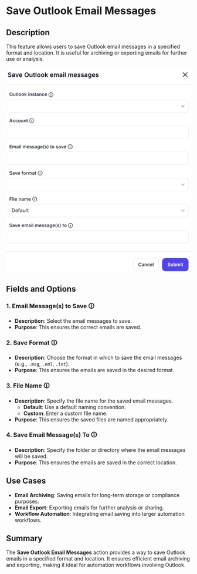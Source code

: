 # Save Outlook Email Messages  

## Description

This feature allows users to save Outlook email messages in a specified format and location. It is useful for archiving or exporting emails for further use or analysis.  

![Save Outlook Email Messages](save-outlook-email-messages.png)  

## Fields and Options  

### 1. **Email Message(s) to Save** 🛈

- **Description**: Select the email messages to save.  
- **Purpose**: This ensures the correct emails are saved.  

### 2. **Save Format** 🛈

- **Description**: Choose the format in which to save the email messages (e.g., `.msg`, `.eml`, `.txt`).  
- **Purpose**: This ensures the emails are saved in the desired format.  

### 3. **File Name** 🛈

- **Description**: Specify the file name for the saved email messages.  
  - **Default**: Use a default naming convention.  
  - **Custom**: Enter a custom file name.  
- **Purpose**: This ensures the saved files are named appropriately.  

### 4. **Save Email Message(s) To** 🛈

- **Description**: Specify the folder or directory where the email messages will be saved.  
- **Purpose**: This ensures the emails are saved in the correct location.

## Use Cases

- **Email Archiving**: Saving emails for long-term storage or compliance purposes.  
- **Email Export**: Exporting emails for further analysis or sharing.  
- **Workflow Automation**: Integrating email saving into larger automation workflows.  

## Summary

The **Save Outlook Email Messages** action provides a way to save Outlook emails in a specified format and location. It ensures efficient email archiving and exporting, making it ideal for automation workflows involving Outlook.
